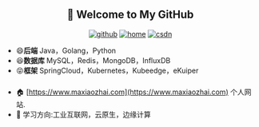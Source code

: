 <h2 align="center">👋 Welcome to My GitHub</h2>
<p align="center">
  <a href="https://github.com/smart33690/"><img src="https://img.shields.io/badge/GitHub-24292e" alt="github"></a>
  <a href="https://maxiaozhai.com/"><img src="https://img.shields.io/badge/home-1-orange" alt="home"></a>
  <a href="https://mayongxing.blog.csdn.net/"><img src="https://img.shields.io/badge/CSDN-cf000e" alt="csdn"></a>
</p>

<!--<img align='right' src="https://cdn.jsdelivr.net/gh/eternidad33/picbed/img/883711.jpg" width="230">-->

- 😄**后端** Java，Golang，Python
- 😆**数据库** MySQL，Redis，MongoDB，InfluxDB
- 😝**框架** SpringCloud，Kubernetes，Kubeedge，eKuiper

### 
- 🏠 [https://www.maxiaozhai.com](https://www.maxiaozhai.com) 个人网站.
- 📖 学习方向:工业互联网，云原生，边缘计算
